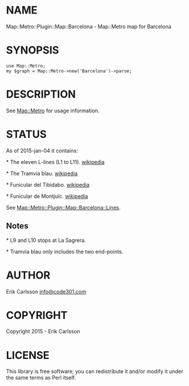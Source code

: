 # NAME

Map::Metro::Plugin::Map::Barcelona - Map::Metro map for Barcelona

# SYNOPSIS

    use Map::Metro;
    my $graph = Map::Metro->new('Barcelona')->parse;

# DESCRIPTION

See [Map::Metro](https://metacpan.org/pod/Map::Metro) for usage information.

# STATUS

As of 2015-jan-04 it contains:

\* The eleven L-lines (L1 to L11). [wikipedia](https://en.wikipedia.org/wiki/Barcelona_Metro)

\* The Tramvia blau. [wikipedia](https://en.wikipedia.org/wiki/Tramvia_Blau)

\* Funicular del Tibidabo.  [wikipedia](https://en.wikipedia.org/wiki/Funicular_del_Tibidabo)

\* Funicular de Montjuïc.  [wikipedia](https://en.wikipedia.org/wiki/Funicular_de_Montju%C3%AFc)

See [Map::Metro::Plugin::Map::Barcelona::Lines](https://metacpan.org/pod/Map::Metro::Plugin::Map::Barcelona::Lines).

## Notes

\* L9 and L10 stops at La Sagrera.

\* Tramvia blau only includes the two end-points.

# AUTHOR

Erik Carlsson <info@code301.com>

# COPYRIGHT

Copyright 2015 - Erik Carlsson

# LICENSE

This library is free software; you can redistribute it and/or modify
it under the same terms as Perl itself.
